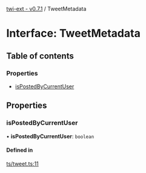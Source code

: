 [twi-ext - v0.7.1](../README.md) / TweetMetadata

# Interface: TweetMetadata

## Table of contents

### Properties

- [isPostedByCurrentUser](TweetMetadata.md#ispostedbycurrentuser)

## Properties

### isPostedByCurrentUser

• **isPostedByCurrentUser**: `boolean`

#### Defined in

[ts/tweet.ts:11](https://github.com/Robot-Inventor/twi-ext/blob/4c8e27820121a698877959afeb56a3bf1da3e9ae/src/ts/tweet.ts#L11)
